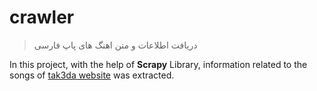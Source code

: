 # crawler
>دریافت اطلاعات و متن اهنگ های پاپ فارسی

In this project, with the help of **Scrapy** Library, information related to the songs of [tak3da website](tak3da.com) was extracted.

